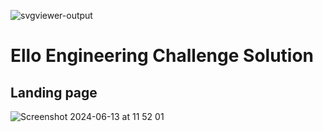  ![svgviewer-output](https://github.com/ElloTechnology/backend_takehome/assets/3518127/561bc8d4-bffc-4360-b9ea-61e876bcec93)


# Ello Engineering Challenge Solution

## Landing page 

![Screenshot 2024-06-13 at 11 52 01](https://github.com/Nzomzy/EnvironmentBackend/assets/52041040/8103f5a8-b692-4f08-8735-47935ac78f74)
